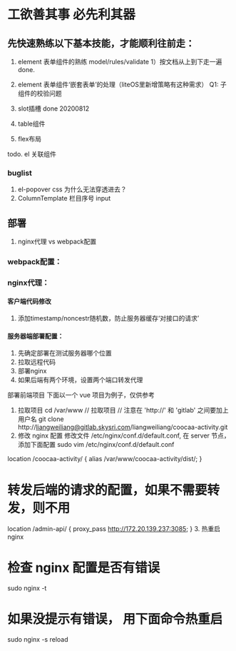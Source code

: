 # 工欲善其事 必先利其器
## 先快速熟练以下基本技能，才能顺利往前走：

1. element 表单组件的熟练 model/rules/validate
    1）按文档从上到下走一遍
    done.
2. element 表单组件‘嵌套表单’的处理（liteOS里新增策略有这种需求）
    Q1: 子组件的校验问题


3. slot插槽
    done 20200812
4. table组件


5. flex布局


todo. el 关联组件


### buglist
1. el-popover css 为什么无法穿透进去？
2. ColumnTemplate 栏目序号 input
      <!-- todo 这里输入为什么会失焦？ -->

## 部署
1. nginx代理 vs webpack配置

### webpack配置：


### nginx代理：
#### 客户端代码修改
1. 添加timestamp/noncestr随机数，防止服务器缓存‘对接口的请求’

#### 服务器端部署配置：
1. 先确定部署在测试服务器哪个位置
2. 拉取远程代码
3. 部署nginx
4. 如果后端有两个环境，设置两个端口转发代理

部署前端项目
下面以一个 vue 项目为例子，仅供参考 

1. 拉取项目
cd /var/www
// 拉取项目 
// 注意在 'http://' 和 'gitlab' 之间要加上用户名
git clone http://liangweiliang@gitlab.skysri.com/liangweiliang/coocaa-activity.git
2. 修改 nginx 配置
修改文件 /etc/nginx/conf.d/default.conf, 在 server 节点，添加下面配置
sudo vim /etc/nginx/conf.d/default.conf

location /coocaa-activity/ {
    alias /var/www/coocaa-activity/dist/;
}
# 转发后端的请求的配置，如果不需要转发，则不用
location /admin-api/ {
    proxy_pass http://172.20.139.237:3085;
}
3. 热重启 nginx
# 检查 nginx 配置是否有错误 
sudo nginx -t
# 如果没提示有错误， 用下面命令热重启
sudo nginx -s reload

